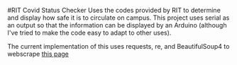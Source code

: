 #RIT Covid Status Checker
Uses the codes provided by RIT to determine and display how safe it is to circulate on campus. This project uses serial as an output so that the information can be displayed by an Arduino (although I've tried to make the code easy to adapt to other uses).

The current implementation of this uses requests, re, and BeautifulSoup4 to webscrape [this page](https://www.rit.edu/ready/rit-covid-19-alert-levels)